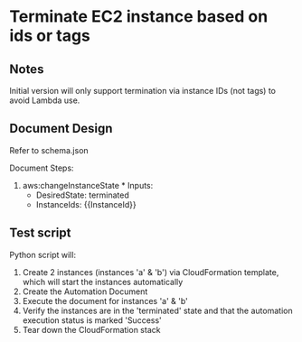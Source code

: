 # Terminate EC2 instance based on ids or tags

## Notes

Initial version will only support termination via instance IDs (not tags) to avoid Lambda use.

## Document Design

Refer to schema.json

Document Steps:
  1. aws:changeInstanceState
    * Inputs:
      * DesiredState: terminated
      * InstanceIds: {{InstanceId}}

## Test script

Python script will:
  1. Create 2 instances (instances 'a' & 'b') via CloudFormation template, which will start the instances automatically
  2. Create the Automation Document
  3. Execute the document for instances 'a' & 'b'
  4. Verify the instances are in the 'terminated' state and that the automation execution status is marked 'Success'
  5. Tear down the CloudFormation stack
